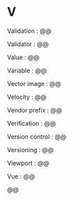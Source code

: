 # V

Validation
: @@

Validator
: @@

Value
: @@

Variable
: @@

Vector image
: @@

Velocity
: @@

Vendor prefix
: @@

Verification
: @@

Version control
: @@

Versioning
: @@

Viewport
: @@

Vue
: @@

@@